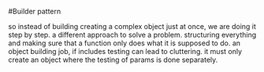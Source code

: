 #Builder pattern

so instead of building creating a complex object just at once, we are doing it step by step.
a different approach to solve a problem.
structuring everything and making sure that a function only does what it is supposed to do.
an object building job, if includes testing can lead to cluttering.
it must only create an object where the testing of params is done separately.